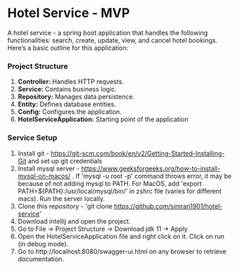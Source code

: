 # Hotel Service - MVP

A hotel service - a spring boot application that handles the following functionalities: search, create, update, view, and cancel hotel bookings. 
Here’s a basic outline for this application:

### Project Structure

1. **Controller:** Handles HTTP requests.
2. **Service:** Contains business logic.
3. **Repository:** Manages data persistence.
4. **Entity:** Defines database entities.
5. **Config:** Configures the application.
6. **HotelServiceApplication:** Starting point of the application

### Service Setup

1. Install git - https://git-scm.com/book/en/v2/Getting-Started-Installing-Git and set up git credentials
2. Install mysql server - https://www.geeksforgeeks.org/how-to-install-mysql-on-macos/ . If 'mysql -u root -p' command throws error, it may be because of not adding mysql to PATH. For MacOS, add 'export PATH=${PATH}:/usr/local/mysql/bin/' in zshrc file (varies for different macs). Run the server locally.
3. Clone this repository - 'git clone https://github.com/simran1901/hotel-service'
4. Download intellij and open the project.
5. Go to File -> Project Structure -> Download jdk 11 -> Apply
6. Open the HotelServiceApplication file and right click on it. Click on run (in debug mode).
7. Go to http://localhost:8080/swagger-ui.html on any browser to retrieve documentation.

